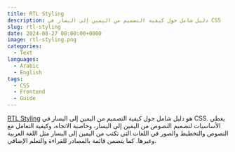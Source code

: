 ```yaml
---
title: RTL Styling
description: دليل شامل حول كيفية التصميم من اليمين إلى اليسار في CSS
slug: rtl-styling
date: 2024-08-27 00:00:00+0000
image: rtl-styling.png
categories:
  - Text
languages:
  - Arabic
  - English
tags:
  - CSS
  - Frontend
  - Guide
---
```


[RTL Styling](https://github.com/shadeed/rtl-styling) هو دليل شامل حول كيفية التصميم من اليمين إلى اليسار في CSS. يغطي الأساسيات لتصميم النصوص من اليمين إلى اليسار، وخاصية الاتجاه، وكيفية التعامل مع النصوص والتخطيط والصور في اللغات التي تكتب من اليمين إلى اليسار مثل اللغة العربية وغيرها. كما يتضمن قائمة بالمصادر للقراءة والتعلم الإضافي.
